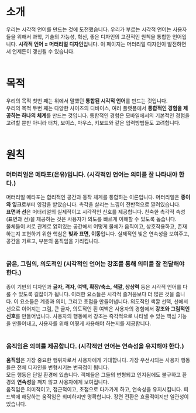 # 소개
우리는 시각적 언어를 만드는 것에 도전했습니다. 우리가 부르는 시각적 언어는 사용자들을 위해서 과학, 기술의 가능성, 혁신, 좋은 디자인의 고전적인 원칙을 통합한 언어입니다. **시각적 언어 = 머터리얼 디자인**입니다. 이 페이지는 머터리얼 디자인이 발전하면서 언제든이 갱신될 수 있습니다.<br>
<br>

# 목적
우리의 목적 첫번 째는 위에서 말했던 **통합된 시각적 언어**를 만드는 것입니다. <br>
우리의 목적 두번 째는 다양한 사이즈의 디바이스, 여러 플랫폼에서 **통합적인 경험을 제공하는 하나의 체계**를 만드는 것입니다. 통합적인 경험은 모바일에서의 기본적인 경험을 고려할 뿐만 아니라 터치, 보이스, 마우스, 키보드와 같은 입력방법들도 고려합니다.<br>
<br>

# 원칙
### 머터리얼은 메타포(은유)입니다. (시각적인 언어는 의미를 잘 나타내야 한다.)
머터리얼 메타포는 합리적인 공간과 동작 체계를 통합하는 이론입니다. 머터리얼은 **종이와 잉크**로부터 영감을 받았습니다. 촉각을 살리는 느낌이 전반적으로 깔려있습니다.<br>
**표면과 선**은 머터리얼의 실제적이고 시각적인 신호를 제공합니다. 친숙한 촉각적 속성(표면과 선)을 제공하는 것은 사용자가 의도를 빠르게 이해할 수 있도록 돕습니다.<br>
물체들이 서로 관계로 얽혀있는 공간에서 어떻게 물체가 움직이고, 상호작용하고, 존재하는지 표현하기 위한 핵심은 **빛과 표면, 이동**입니다. 실제적인 빛은 연속성을 보여주고, 공간을 가르고, 부분의 움직임을 가리킵니다.<br>
<br>

### 굵은, 그림의, 의도적인 (시각적인 언어는 강조를 통해 의미를 잘 전달해야 한다.)
종이 기반의 디자인과 **글자, 격자, 여백, 확장/축소, 색깔, 상상력** 등은 시각적 언어를 다룰 수 있도록 길잡이가 됩니다. 이러한 요소들은 시각적 즐거움보다 더 많은 것을 줍니다. 이 요소들은 계층과 의미, 그리고 초점을 만들어냅니다. 의도적인 색깔 선택, 선에서 선으로 이어지는 그림, 큰 글자, 의도적인 흰 여백은 사용자의 경험에서 **강조와 그림적인 신호**를 만들어냅니다. 사용자의 행동에서 강조는 즉각적으로 나타낼 수 있는 핵심 기능을 만들어내고, 사용자를 위해 어떻게 사용해야 하는지를 제공합니다.<br>
<br>

### 움직임은 의미를 제공합니다. (시각적인 언어는 연속성을 유지해야 한다.)
**움직임**은 가장 중요한 행위자로서 사용자에게 기대합니다. 가장 우선시되는 사용자 행동들은 전체 디자인을 변형시키는 변곡점이 됩니다.<br>
모든 행동은 단일 환경에 있습니다. 객체들은 그들의 변형되고 인지됨에도 불구하고 환경의 **연속성**을 깨지 않고 사용자에게 보여집니다.<br>
움직임은 의미적이고, 접근적이고, 초점으로 다가가게 하고, 연속성을 유지시킵니다. 피드백에 해당하는 움직임은 희미하지만 명확합니다. 장면 전환은 효율적이지만 일관성이 있습니다.

